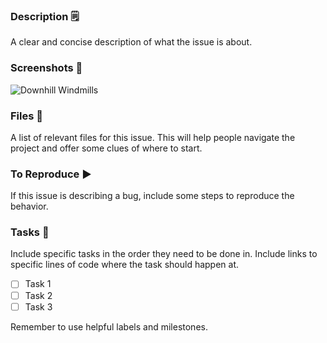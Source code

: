 ### Description 🗒
A clear and concise description of what the issue is about.

### Screenshots 📸
![Downhill Windmills](http://i.giphy.com/KO8AG2EByqkFi.gif)

### Files 📁
A list of relevant files for this issue. This will help people navigate the project and offer some clues of where to start.

### To Reproduce ▶
If this issue is describing a bug, include some steps to reproduce the behavior.

### Tasks 🔨
Include specific tasks in the order they need to be done in. Include links to specific lines of code where the task should happen at.
- [ ] Task 1
- [ ] Task 2
- [ ] Task 3

Remember to use helpful labels and milestones.
